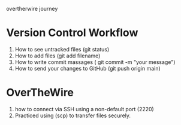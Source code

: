 overtherwire journey

# Version Control Workflow

1. How to see untracked files (git status)
2. How to add files (git add filename)
3. How to write commit massages ( git commit -m "your message")
4. How to send your changes to GitHub (git push origin main)

# OverTheWire

1. how to connect via SSH using a non-default port (2220)
2. Practiced using (scp) to transfer files securely.
